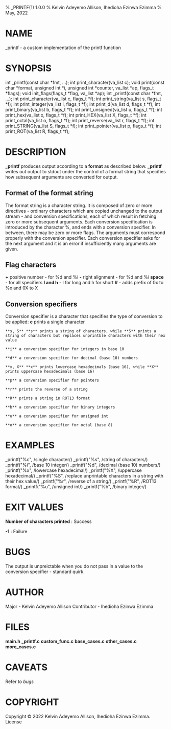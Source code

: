 % _PRINTF(1) 1.0.0
% Kelvin Adeyemo Allison, Ihedioha Ezinwa Ezimma
% May, 2022


# NAME
_printf - a custom implementation of the printf function


# SYNOPSIS
int _printf(const char *fmt, ...);
int print_character(va_list c);
void print(const char *format, unsigned int *i, unsigned int *counter, va_list *ap, flags_t *flags);
void init_flags(flags_t *flag, va_list *ap);
int _printf(const char *fmt, ...);
int print_character(va_list c, flags_t *f);
int print_string(va_list s, flags_t *f);
int print_integer(va_list i, flags_t *f);
int print_d(va_list d, flags_t *f);
int print_binary(va_list b, flags_t *f);
int print_unsigned(va_list u, flags_t *f);
int print_hex(va_list x, flags_t *f);
int print_HEX(va_list X, flags_t *f);
int print_octal(va_list o, flags_t *f);
int print_reverse(va_list r, flags_t *f);
int print_STRING(va_list S, flags_t *f);
int print_pointer(va_list p, flags_t *f);
int print_ROT(va_list R, flags_t *f);


# DESCRIPTION
**_printf** produces output according to a **format** as described below. **_printf** writes out output to stdout under the control of a format string that specifies how subsequent arguments are converted for output.


## Format of the format string
The format string is a character string. It is composed of zero or more directives - ordinary characters which are copied unchanged to the output stream - and conversion specifications, each of which result in fetching zero or more subsequent arguments. Each conversion specification is introduced by the character %, and ends with a conversion specifier. In between, there may be zero or more flags. The arguments must correspond properly with the conversion specifier. Each conversion specifier asks for the next argument and it is an error if insufficiently many arguments are given.


## Flag characters
**+** positive number - for %d and %i
**-** right alignment - for %d and %i
**space** - for all specifiers
**l and h** - l for long and h for short
**#**  - adds prefix of 0x to %x and 0X to X


## Conversion specifiers
Conversion specifier is a character that specifies the type of conversion to be applied:
	**c**  prints a single character

	**s, S** **s** prints a string of characters, while **S** prints a string of characters but replaces unprintble characters with their hex value

	**i** a conversion specifier for integers in base 10

	**d** a conversion specifier for decimal (base 10) numbers

	**x, X** **x** prints lowercase hexadecimals (base 16), while **X** prints uppercase hexadecimals (base 16)

	**p** a conversion specifier for pointers

	**r** prints the reverse of a string

	**R** prints a string in ROT13 format

	**b** a conversion specifier for binary integers

	**u** a conversion specifier for unsigned int

	**o** a conversion specifier for octal (base 8)

# EXAMPLES
_printf("%c", /single character/)
_printf("%s", /string of characters/)
_printf("%i", /base 10 integer/)
_printf("%d", /decimal (base 10) numbers/)
_printf("%x", /lowercase hexadecimal/)
_printf("%X", /uppercase hexadecimal/)
_printf("%S", /replace unprintable characters in a string with their hex value/)
_printf("%r", /reverse of a string/)
_printf("%R", /ROT13 format/)
_printf("%u", /unsigned int/)
_printf("%b", /binary integer/)


# EXIT VALUES
**Number of characters printed**
: Success

**-1**
: Failure


# BUGS
The output is unpreictable when you do not pass in a value to the conversion specifier - standard quirk.


# AUTHOR
Major - Kelvin Adeyemo Allison
Contributor - Ihedioha Ezinwa Ezimma


# FILES
**main.h**
**_printf.c**
**custom_func.c**
**base_cases.c**
**other_cases.c**
**more_cases.c**


# CAVEATS
Refer to *bugs*


# COPYRIGHT
Copyright © 2022 Kelvin Adeyemo Allison, Ihedioha Ezinwa Ezimma. License
